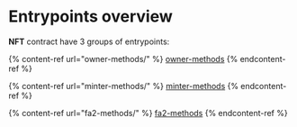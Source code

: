 # Entrypoints overview

**NFT** contract have 3 groups of entrypoints:

{% content-ref url="owner-methods/" %}
[owner-methods](owner-methods/)
{% endcontent-ref %}

{% content-ref url="minter-methods/" %}
[minter-methods](minter-methods/)
{% endcontent-ref %}

{% content-ref url="fa2-methods/" %}
[fa2-methods](fa2-methods/)
{% endcontent-ref %}
